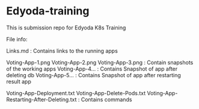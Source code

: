 # Edyoda-training
This is submission repo for Edyoda K8s Training

File info:

  Links.md : Contains links to the running apps
  
  Voting-App-1.png
  Voting-App-2.png
  Voting-App-3.png : Contain snapshots of the working apps
  Voting-App-4...  : Contains Snapshot of app after deleting db
  Voting-App-5...  : Contains Snapshot of app after restarting result app
  
  Voting-App-Deployment.txt
  Voting-App-Delete-Pods.txt 
  Voting-App-Restarting-After-Deleting.txt  : Contains commands 
